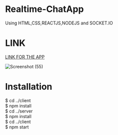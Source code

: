 # Realtime-ChatApp

 Using HTML,CSS,REACTJS,NODEJS and SOCKET.IO

# LINK


[LINK FOR THE APP](https://projecct-chat-application.herokuapp.com)

![Screenshot (55)](https://user-images.githubusercontent.com/79687388/122339058-32239400-cf5e-11eb-9d1c-d10a34040cd1.png)


# Installation
  
$ cd ../client <br />
$ npm install <br />
$ cd ../server <br />
$ npm install <br />
$ cd ../client <br />
$ npm start <br />

